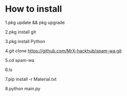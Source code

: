 # How to install
1.pkg update && pkg upgrade

2.pkg install git

3.pkg install Python

4.git clone https://github.com/MrX-hackhub/spam-wa.git

5.cd spam-wa

6.ls

7.pip install -r Material.txt

8.python main.py

